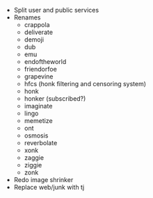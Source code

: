 * Split user and public services
* Renames
  * crappola
  * deliverate
  * demoji
  * dub
  * emu
  * endoftheworld
  * friendorfoe
  * grapevine
  * hfcs (honk filtering and censoring system)
  * honk
  * honker (subscribed?)
  * imaginate
  * lingo
  * memetize
  * ont
  * osmosis
  * reverbolate
  * xonk
  * zaggie
  * ziggie
  * zonk
* Redo image shrinker
* Replace web/junk with tj

